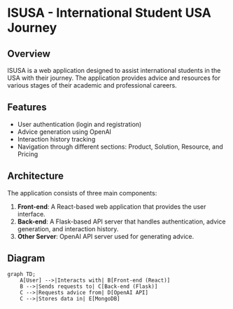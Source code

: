 # ISUSA - International Student USA Journey

## Overview

ISUSA is a web application designed to assist international students in the USA with their journey. The application provides advice and resources for various stages of their academic and professional careers.

## Features

- User authentication (login and registration)
- Advice generation using OpenAI
- Interaction history tracking
- Navigation through different sections: Product, Solution, Resource, and Pricing

## Architecture

The application consists of three main components:

1. **Front-end**: A React-based web application that provides the user interface.
2. **Back-end**: A Flask-based API server that handles authentication, advice generation, and interaction history.
3. **Other Server**: OpenAI API server used for generating advice.

## Diagram

```mermaid
graph TD;
    A[User] -->|Interacts with| B[Front-end (React)]
    B -->|Sends requests to| C[Back-end (Flask)]
    C -->|Requests advice from| D[OpenAI API]
    C -->|Stores data in| E[MongoDB]